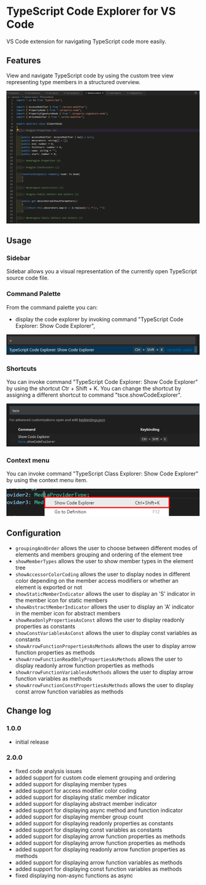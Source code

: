 # TypeScript Code Explorer for VS Code

VS Code extension for navigating TypeScript code more easily.

## Features

View and navigate TypeScript code by using the custom tree view representing type members in a structured overview.

![TypeScript Code Explorer](./doc/demo.gif "TypeScript Code Explorer")

## Usage

### Sidebar

Sidebar allows you a visual representation of the currently open TypeScript source code file.

### Command Palette

From the command palette you can:

* display the code explorer by invoking command "TypeScript Code Explorer: Show Code Explorer",

![Command Palette](./doc/command_palette.png "Command Palette")

### Shortcuts

You can invoke command "TypeScript Code Explorer: Show Code Explorer" by using the shortcut Ctr + Shift + K. You can change the shortcut by assigning a different shortcut to command "tsce.showCodeExplorer".

![Shortcut](./doc/shortcut.png "Shortcut")

### Context menu

You can invoke command "TypeScript Class Explorer: Show Code Explorer" by using the context menu item.

![Context Menu](./doc/context_menu.png "Context Menu")

## Configuration

* `groupingAndOrder` allows the user to choose between different modes of elements and members grouping and ordering of the element tree
* `showMemberTypes` allows the user to show member types in the element tree
* `showAccessorColorCoding` allows the user to display nodes in different color depending on the member access modifiers or whether an element is exported or not
* `showStaticMemberIndicator` allows the user to display an 'S' indicator in the member icon for static members
* `showAbstractMemberIndicator` allows the user to display an 'A' indicator in the member icon for abstract members
* `showReadonlyPropertiesAsConst` allows the user to display readonly properties as constants
* `showConstVariablesAsConst` allows the user to display const variables as constants
* `showArrowFunctionPropertiesAsMethods` allows the user to display arrow function properties as methods
* `showArrowFunctionReadOnlyPropertiesAsMethods` allows the user to display readonly arrow function properties as methods
* `showArrowFunctionVariablesAsMethods` allows the user to display arrow function variables as methods
* `showArrowFunctionConstPropertiesAsMethods` allows the user to display const arrow function variables as methods

## Change log

### 1.0.0

* initial release

### 2.0.0

* fixed code analysis issues
* added support for custom code element grouping and ordering
* added support for displaying member types
* added support for access modifier color coding
* added support for displaying static member indicator
* added support for displaying abstract member indicator
* added support for displaying async method and function indicator
* added support for displaying member group count
* added support for displaying readonly properties as constants
* added support for displaying const variables as constants
* added support for displaying arrow function properties as methods
* added support for displaying arrow function properties as methods
* added support for displaying readonly arrow function properties as methods
* added support for displaying arrow function variables as methods
* added support for displaying const function variables as methods
* fixed displaying non-async functions as async
